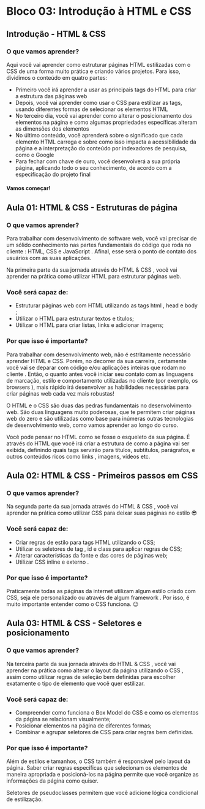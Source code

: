 # Bloco 03: Introdução à HTML e CSS

## Introdução - HTML & CSS

### O que vamos aprender?

Aqui você vai aprender como estruturar páginas HTML estilizadas com o CSS de uma forma muito prática e criando vários projetos.
Para isso, dividimos o conteúdo em quatro partes:

- Primeiro você irá aprender a usar as principais tags do HTML para criar a estrutura das páginas web
- Depois, você vai aprender como usar o CSS para estilizar as tags, usando diferentes formas de selecionar os elementos HTML
- No terceiro dia, você vai aprender como alterar o posicionamento dos elementos na página e como algumas propriedades específicas alteram as dimensões dos elementos
- No último conteúdo, você aprenderá sobre o significado que cada elemento HTML carrega e sobre como isso impacta a acessibilidade da página e a interpretação do conteúdo por indexadores de pesquisa, como o Google
- Para fechar com chave de ouro, você desenvolverá a sua própria página, aplicando todo o seu conhecimento, de acordo com a especificação do projeto final

#### Vamos começar!

## Aula 01: HTML & CSS - Estruturas de página

### O que vamos aprender?

Para trabalhar com desenvolvimento de software web, você vai precisar de um sólido conhecimento nas partes fundamentais do código que roda no cliente : HTML, CSS e JavaScript . Afinal, esse será o ponto de contato dos usuários com as suas aplicações.

Na primeira parte da sua jornada através do HTML & CSS , você vai aprender na prática como utilizar HTML para estruturar páginas web.

### Você será capaz de:

- Estruturar páginas web com HTML utilizando as tags html , head e body ;
- Utilizar o HTML para estruturar textos e títulos;
- Utilizar o HTML para criar listas, links e adicionar imagens;

### Por que isso é importante?

Para trabalhar com desenvolvimento web, não é estritamente necessário aprender HTML e CSS. Porém, no decorrer da sua carreira, certamente você vai se deparar com código e/ou aplicações inteiras que rodam no cliente . Então, o quanto antes você iniciar seu contato com as linguagens de marcação, estilo e comportamento utilizadas no cliente (por exemplo, os browsers ), mais rápido irá desenvolver as habilidades necessárias para criar páginas web cada vez mais robustas!

O HTML e o CSS são duas das pedras fundamentais no desenvolvimento web. São duas linguagens muito poderosas, que te permitem criar páginas web do zero e são utilizadas como base para inúmeras outras tecnologias de desenvolvimento web, como vamos aprender ao longo do curso.

Você pode pensar no HTML como se fosse o esqueleto da sua página. É através do HTML que você irá criar a estrutura de como a página vai ser exibida, definindo quais tags servirão para títulos, subtítulos, parágrafos, e outros conteúdos ricos como links , imagens, vídeos etc.

## Aula 02: HTML & CSS - Primeiros passos em CSS

### O que vamos aprender?

Na segunda parte da sua jornada através do HTML & CSS , você vai aprender na prática como utilizar CSS para deixar suas páginas no estilo 😎

### Você será capaz de:

- Criar regras de estilo para tags HTML utilizando o CSS;
- Utilizar os seletores de tag , id e class para aplicar regras de CSS;
- Alterar características da fonte e das cores de páginas web;
- Utilizar CSS inline e externo .

### Por que isso é importante?

Praticamente todas as páginas da internet utilizam algum estilo criado com CSS, seja ele personalizado ou através de algum framework . Por isso, é muito importante entender como o CSS funciona. 😉

## Aula 03: HTML & CSS - Seletores e posicionamento

### O que vamos aprender?

Na terceira parte da sua jornada através do HTML & CSS , você vai aprender na prática como alterar o layout da página utilizando o CSS , assim como utilizar regras de seleção bem definidas para escolher exatamente o tipo de elemento que você quer estilizar.

### Você será capaz de:

- Compreender como funciona o Box Model do CSS e como os elementos da página se relacionam visualmente;
- Posicionar elementos na página de diferentes formas;
- Combinar e agrupar seletores de CSS para criar regras bem definidas.

### Por que isso é importante?

Além de estilos e tamanhos, o CSS também é responsável pelo layout da página. Saber criar regras específicas que selecionam os elementos de maneira apropriada e posicioná-los na página permite que você organize as informações da página como quiser.

Seletores de pseudoclasses permitem que você adicione lógica condicional de estilização.